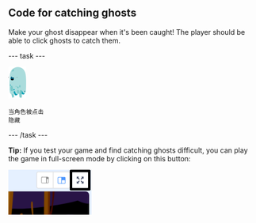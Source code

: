 ## Code for catching ghosts

Make your ghost disappear when it's been caught! The player should be able to click ghosts to catch them.

\--- task \---

![幽灵角色](images/ghost-sprite.png)

```blocks3
当角色被点击
隐藏
```

\--- /task \---

**Tip:** If you test your game and find catching ghosts difficult, you can play the game in full-screen mode by clicking on this button:

![截屏](images/ghost-fullscreen-annotated.png)